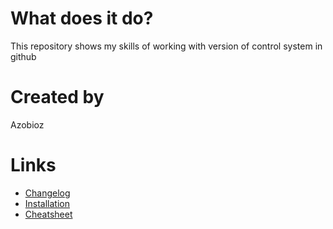 # What does it do?

This repository shows my skills of working with version of control system in github

# Created by 

Azobioz

# Links

- [Changelog](./changelog.md)
- [Installation](./install.md)
- [Cheatsheet](./cheatsheet.md)